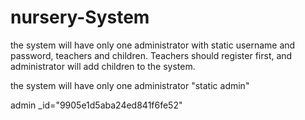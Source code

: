 # nursery-System

the system will have only one administrator with static username and password, teachers and children.
Teachers should register first, and administrator will add children to the system.

the system will have only one administrator "static admin"

admin _id="9905e1d5aba24ed841f6fe52"

